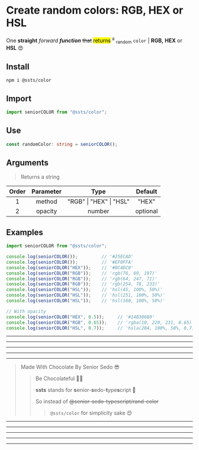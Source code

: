 # Create random colors: RGB, HEX or HSL

One **straight** *forward* ***function*** ~~that~~ <mark>returns</mark> <sup>a</sup> <sub>random</sub> `color` | **RGB,** **HEX** or **HSL** 😍

## Install
```shell
npm i @ssts/color
```
## Import
```js
import seniorCOLOR from "@ssts/color";
```
## Use
```ts
const randomColor: string = seniorCOLOR();
```

## Arguments
> Returns a string

| Order |  Parameter  |           Type           | Default  |
| :---: | :---------: | :----------------------: | :------: |
|   1   |   method    |  "RGB" \| "HEX" \| "HSL" |  "HEX"   |
|   2   |   opacity   |          number          | optional |

## Examples

```ts
import seniorCOLOR from "@ssts/color";

console.log(seniorCOLOR());         // '#25ECAD'
console.log(seniorCOLOR());         // '#EF0FFA'
console.log(seniorCOLOR("HEX"));    // '#0C4DC0'
console.log(seniorCOLOR("RGB"));    // 'rgb(76, 69, 197)'
console.log(seniorCOLOR("RGB"));    // 'rgb(64, 247, 71)'
console.log(seniorCOLOR("RGB"));    // 'rgb(254, 78, 233)'
console.log(seniorCOLOR("HSL"));    // 'hsl(45, 100%, 50%)'
console.log(seniorCOLOR("HSL"));    // 'hsl(251, 100%, 50%)'
console.log(seniorCOLOR("HSL"));    // 'hsl(160, 100%, 50%)'

// With opacity
console.log(seniorCOLOR("HEX", 0.5));     // '#14B30680'
console.log(seniorCOLOR("RGB", 0.65));    // 'rgba(10, 220, 231, 0.65)'
console.log(seniorCOLOR("HSL", 0.7));     // 'hsla(284, 100%, 50%, 0.7)'

```

___
---
---
---
***
>   Made With Chocolate By Senior Sedo 😎
>>  Be Chocolateful 💙😍
>>
>>  **ssts** stands for **s**enior-**s**edo-**t**ype**s**cript 💙
>>
>>  So instead of ~~@senior-sedo-typescript/rand-color~~
>>> `@ssts/color` for simplicity sake 😍
***
---
---
---
___